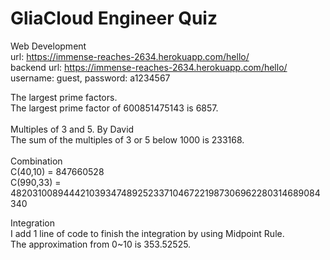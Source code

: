# GliaCloud Engineer Quiz

Web Development <br>
  url: https://immense-reaches-2634.herokuapp.com/hello/<br> 
  backend url: https://immense-reaches-2634.herokuapp.com/hello/ <br>
  username: guest, password: a1234567<br>

The largest prime factors. <br>
  The largest prime factor of 600851475143 is 6857. <br>
<br>
Multiples of 3 and 5. By David <br>
  The sum of the multiples of 3 or 5 below 1000 is 233168. <br>
  <br>
Combination <br>
  C(40,10) = 847660528 <br>
  C(990,33) = 48203100894442103934748925233710467221987306962280314689084340<br>
  
Integration <br>
  I add 1 line of code to finish the integration by using Midpoint Rule. <br>
  The approximation from 0~10 is 353.52525. <br>
